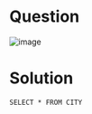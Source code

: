 # Question 

![image](https://user-images.githubusercontent.com/79325092/150285621-bbe19aff-9257-4932-b10b-78b23c334e07.png)

# Solution

```
SELECT * FROM CITY
```
